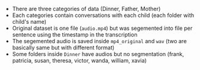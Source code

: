 - There are three categories of data (Dinner, Father, Mother)
- Each categories contain conversations with each child (each folder with child's name)
- Original dataset is one file (`audio.mp4`) but was segemented into file per sentence using the timestamp in the transcription
- The segemented audio is saved inside `mp4_original` and `wav` (two are basically same but with different format)
- Some folders inside `Dinner` have audios but no segmentation (frank, patricia, susan, theresa, victor, wanda, william, xavia)


